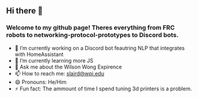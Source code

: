 ## Hi there 👋
### Welcome to my github page! Theres everything from FRC robots to networking-protocol-prototypes to Discord bots.

- 🔭 I’m currently working on a Discord bot feautring NLP that integrates with HomeAssistant
- 🌱 I’m currently learning more JS
- 💬 Ask me about the Wilson Wong Expirence
- 📫 How to reach me: slaird@wpi.edu
- 😄 Pronouns: He/Him
- ⚡ Fun fact: The ammount of time I spend tuning 3d printers is a problem.

<!--
**daggerwolf45/daggerwolf45** is a ✨ _special_ ✨ repository because its `README.md` (this file) appears on your GitHub profile.

Here are some ideas to get you started:

- 🔭 I’m currently working on ...
- 🌱 I’m currently learning ...
- 👯 I’m looking to collaborate on ...
- 🤔 I’m looking for help with ...
- 💬 Ask me about ...
- 📫 How to reach me: ...
- 😄 Pronouns: ...
- ⚡ Fun fact: ...
-->
